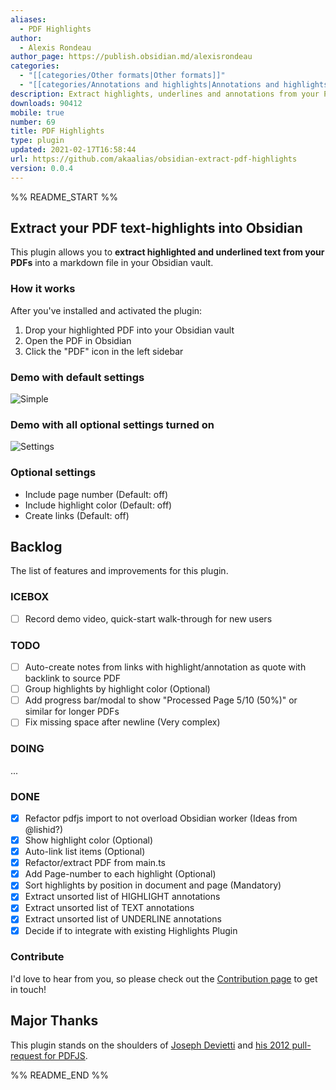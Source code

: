 ```yaml
---
aliases:
  - PDF Highlights
author:
  - Alexis Rondeau
author_page: https://publish.obsidian.md/alexisrondeau
categories:
  - "[[categories/Other formats|Other formats]]"
  - "[[categories/Annotations and highlights|Annotations and highlights]]"
description: Extract highlights, underlines and annotations from your PDFs into Obsidian
downloads: 90412
mobile: true
number: 69
title: PDF Highlights
type: plugin
updated: 2021-02-17T16:58:44
url: https://github.com/akaalias/obsidian-extract-pdf-highlights
version: 0.0.4
---
```


%% README_START %%

## Extract your PDF text-highlights into Obsidian

This plugin allows you to **extract highlighted and underlined text from your PDFs** into a markdown file in your Obsidian vault.

### How it works

After you've installed and activated the plugin:

1. Drop your highlighted PDF into your Obsidian vault
2. Open the PDF in Obsidian
3. Click the "PDF" icon in the left sidebar

### Demo with default settings
![Simple](https://github.com/akaalias/obsidian-extract-pdf-highlights/blob/main/simple.gif?raw=true)

### Demo with all optional settings turned on
![Settings](https://github.com/akaalias/obsidian-extract-pdf-highlights/blob/main/settings.gif?raw=true)

### Optional settings

- Include page number (Default: off)
- Include highlight color (Default: off)
- Create links (Default: off)

## Backlog
The list of features and improvements for this plugin.

### ICEBOX
- [ ] Record demo video, quick-start walk-through for new users

### TODO
- [ ] Auto-create notes from links with highlight/annotation as quote with backlink to source PDF
- [ ] Group highlights by highlight color (Optional)
- [ ] Add progress bar/modal to show "Processed Page 5/10 (50%)" or similar for longer PDFs
- [ ] Fix missing space after newline (Very complex)

### DOING
...

### DONE
- [x] Refactor pdfjs import to not overload Obsidian worker (Ideas from @lishid?)
- [x] Show highlight color (Optional)
- [x] Auto-link list items (Optional)
- [x] Refactor/extract PDF from main.ts
- [x] Add Page-number to each highlight (Optional)
- [x] Sort highlights by position in document and page (Mandatory)
- [x] Extract unsorted list of HIGHLIGHT annotations
- [x] Extract unsorted list of TEXT annotations
- [x] Extract unsorted list of UNDERLINE annotations
- [x] Decide if to integrate with existing Highlights Plugin

### Contribute
I'd love to hear from you, so please check out the [Contribution page](CONTRIBUTING.md) to get in touch!

## Major Thanks
This plugin stands on the shoulders of [Joseph Devietti](https://github.com/devietti/) and [his 2012 pull-request for PDFJS](https://github.com/devietti/pdf.js/commit/9116f2cddddd5327d84167a98d92c0de42de94fd).


%% README_END %%